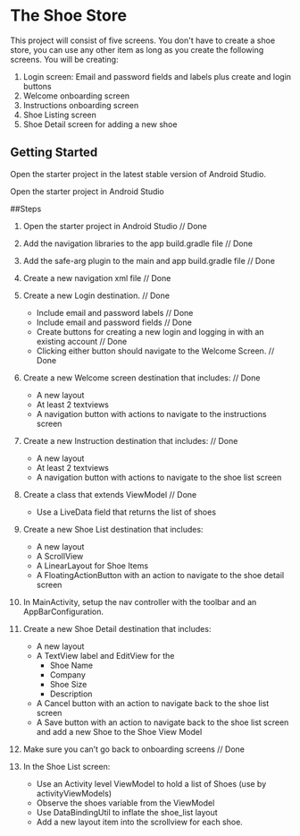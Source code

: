# The Shoe Store

This project will consist of five screens. You don't have to create a shoe store, you can use any other item as long as you create the following screens. You will be creating:

1. Login screen: Email and password fields and labels plus create and login buttons
2. Welcome onboarding screen
3. Instructions onboarding screen
4. Shoe Listing screen
5. Shoe Detail screen for adding a new shoe

## Getting Started

Open the starter project in the latest stable version of Android Studio.

Open the starter project in Android Studio

##Steps

1. Open the starter project in Android Studio // Done

2. Add the navigation libraries to the app build.gradle file // Done

3. Add the safe-arg plugin to the main and app build.gradle file // Done

4. Create a new navigation xml file // Done

5. Create a new Login destination. // Done

   * Include email and password labels // Done

   - Include email and password fields // Done
   - Create buttons for creating a new login and logging in with an existing account // Done
   - Clicking either button should navigate to the Welcome Screen. // Done

6. Create a new Welcome screen destination that includes: // Done

   * A new layout
   * At least 2 textviews
   * A navigation button with actions to navigate to the instructions screen

7. Create a new Instruction destination that includes: // Done

   * A new layout
   * At least 2 textviews
   * A navigation button with actions to navigate to the shoe list screen

8. Create a class that extends ViewModel // Done

   *  Use a LiveData field that returns the list of shoes

9. Create a new Shoe List destination that includes: 

   * A new layout
   * A ScrollView
   * A LinearLayout for Shoe Items
   * A FloatingActionButton with an action to navigate to the shoe detail screen

10. In MainActivity, setup the nav controller with the toolbar and an AppBarConfiguration.

11. Create a new Shoe Detail destination that includes:

    * A new layout
    * A TextView label and EditView for the
      * Shoe Name
      * Company
      * Shoe Size
      * Description
    * A Cancel button with an action to navigate back to the shoe list screen
    * A Save button with an action to navigate back to the shoe list screen and add a new Shoe to the Shoe View Model

12. Make sure you can’t go back to onboarding screens // Done

13. In the Shoe List screen:

    * Use an Activity level ViewModel to hold a list of Shoes (use by activityViewModels)
    * Observe the shoes variable from the ViewModel
    * Use DataBindingUtil to inflate the shoe_list layout
    * Add a new layout item into the scrollview for each shoe.